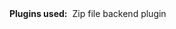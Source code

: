 <!--- #badge --->
<div style="display: flex; align-items: center; gap: .5rem">
<span style="font-weight: bold">Plugins used: </span>
<div class="badge" onclick="">Zip file backend plugin</div>
</div>

<!--- #badge --->